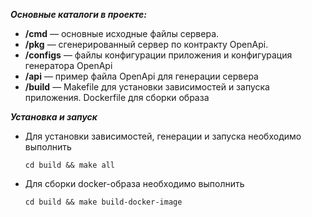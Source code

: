 ***Основные каталоги в проекте:***
- **/cmd** — основные исходные файлы сервера.
- **/pkg** — сгенерированный сервер по контракту OpenApi.
- **/configs** — файлы конфигурации приложения и конфигурация генератора OpenApi
- **/api** — пример файла OpenApi для генерации сервера
- **/build** — Makefile для установки зависимостей и запуска приложения. Dockerfile для сборки образа

***Установка и запуск***

- Для установки зависимостей, генерации и запуска необходимо выполнить

      cd build && make all 

- Для сборки docker-образа необходимо выполнить

      cd build && make build-docker-image